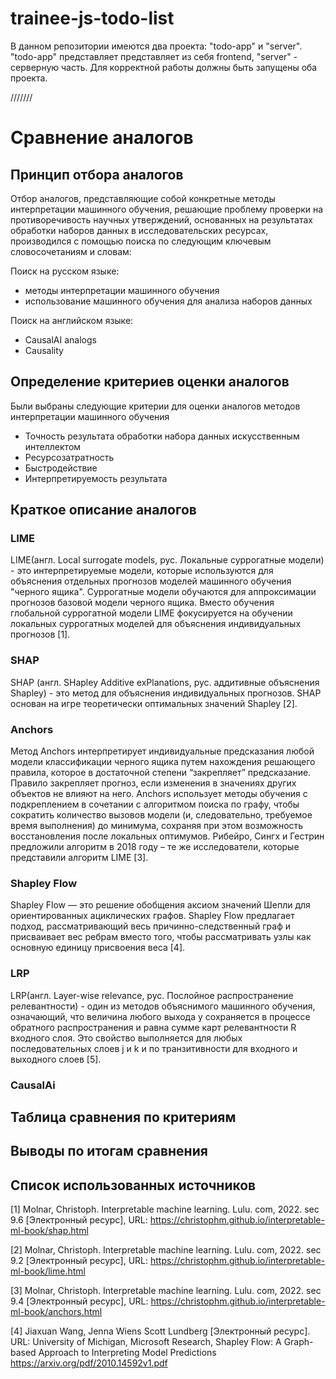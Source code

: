 # trainee-js-todo-list

В данном репозитории имеются два проекта: "todo-app" и "server". "todo-app" представляет представляет из себя frontend, "server" - серверную часть. Для корректной работы должны быть запущены оба проекта.

///////


# Сравнение аналогов

## Принцип отбора аналогов

Отбор аналогов, представляющие собой конкретные методы интерпретации машинного обучения, решающие проблему проверки на противоречивость научных утверждений, основанных на результатах обработки наборов данных в исследовательских ресурсах, производился с помощью поиска по следующим ключевым словосочетаниям и словам:


Поиск на русском языке:

* методы интерпретации машинного обучения
* использование машинного обучения для анализа наборов данных


Поиск на английском языке:
* CausalAI analogs
* Causality


## Определение критериев оценки аналогов

Были выбраны следующие критерии для оценки аналогов методов интерпретации машинного обучения
* Точность результата обработки набора данных искусственным интеллектом
* Ресурсозатратность
* Быстродействие
* Интерпретируемость результата


## Краткое описание аналогов

### LIME

LIME(англ. Local surrogate models, рус. Локальные суррогатные модели) - это интерпретируемые модели, которые используются для объяснения отдельных прогнозов моделей машинного обучения "черного ящика". Суррогатные модели обучаются для аппроксимации прогнозов базовой модели черного ящика. Вместо обучения глобальной суррогатной модели LIME фокусируется на обучении локальных суррогатных моделей для объяснения индивидуальных прогнозов [1].

### SHAP

SHAP (англ. SHapley Additive exPlanations, рус. аддитивные объяснения Shapley) - это метод для объяснения индивидуальных прогнозов. SHAP основан на игре теоретически оптимальных значений Shapley [2].


### Anchors

Метод Anchors интерпретирует индивидуальные предсказания любой модели классификации черного ящика путем нахождения решающего правила, которое в достаточной степени “закрепляет” предсказание. Правило закрепляет прогноз, если изменения в значениях других объектов не влияют на него. Anchors использует методы обучения с подкреплением в сочетании с алгоритмом поиска по графу, чтобы сократить количество вызовов модели (и, следовательно, требуемое время выполнения) до минимума, сохраняя при этом возможность восстановления после локальных оптимумов. Рибейро, Сингх и Гестрин предложили алгоритм в 2018 году – те же исследователи, которые представили алгоритм LIME [3].


### Shapley Flow

Shapley Flow — это решение обобщения аксиом значений Шепли для ориентированных ациклических графов. Shapley Flow предлагает подход, рассматривающий весь причинно-следственный граф и присваивает вес ребрам вместо того, чтобы рассматривать узлы как основную единицу присвоения веса [4].


### LRP

LRP(англ. Layer-wise relevance, рус. Послойное распространение релевантности) -	один из методов объяснимого машинного обучения,	означающий, что величина любого выхода y сохраняется в процессе обратного распространения и равна сумме карт релевантности R входного слоя. Это свойство выполняется для любых последовательных слоев j и k и по транзитивности для входного и выходного слоев [5].


### CausalAi


## Таблица сравнения по критериям


## Выводы по итогам сравнения


## Список использованных источников

[1] Molnar, Christoph. Interpretable machine learning. Lulu. com, 2022. sec 9.6 [Электронный ресурс], URL: https://christophm.github.io/interpretable-ml-book/shap.html

[2] Molnar, Christoph. Interpretable machine learning. Lulu. com, 2022. sec 9.2 [Электронный ресурс], URL: https://christophm.github.io/interpretable-ml-book/lime.html

[3] Molnar, Christoph. Interpretable machine learning. Lulu. com, 2022. sec 9.4 [Электронный ресурс], URL: https://christophm.github.io/interpretable-ml-book/anchors.html

[4] Jiaxuan Wang, Jenna Wiens Scott Lundberg [Электронный ресурс]. URL: University of Michigan, Microsoft Research, Shapley Flow: A Graph-based Approach to Interpreting Model Predictions https://arxiv.org/pdf/2010.14592v1.pdf
